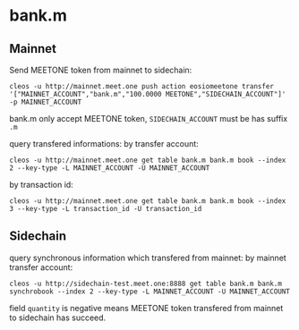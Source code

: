 # bank.m 

## Mainnet
Send MEETONE token from mainnet to sidechain:
```
cleos -u http://mainnet.meet.one push action eosiomeetone transfer '["MAINNET_ACCOUNT","bank.m","100.0000 MEETONE","SIDECHAIN_ACCOUNT"]' -p MAINNET_ACCOUNT
```
bank.m only accept MEETONE token, `SIDECHAIN_ACCOUNT` must be has suffix `.m`

query transfered informations:
by transfer account:

```
cleos -u http://mainnet.meet.one get table bank.m bank.m book --index 2 --key-type -L MAINNET_ACCOUNT -U MAINNET_ACCOUNT
```

by transaction id:
```
cleos -u http://mainnet.meet.one get table bank.m bank.m book --index 3 --key-type -L transaction_id -U transaction_id
```

## Sidechain

query synchronous information which transfered from mainnet:
by mainnet transfer account:
```
cleos -u http://sidechain-test.meet.one:8888 get table bank.m bank.m synchrobook --index 2 --key-type -L MAINNET_ACCOUNT -U MAINNET_ACCOUNT
```
field `quantity` is negative means MEETONE token transfered from mainnet to sidechain has succeed.
